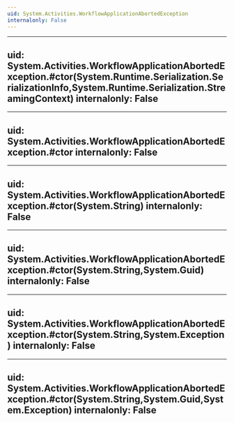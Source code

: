 ```yaml
---
uid: System.Activities.WorkflowApplicationAbortedException
internalonly: False
---
```


---
uid: System.Activities.WorkflowApplicationAbortedException.#ctor(System.Runtime.Serialization.SerializationInfo,System.Runtime.Serialization.StreamingContext)
internalonly: False
---

---
uid: System.Activities.WorkflowApplicationAbortedException.#ctor
internalonly: False
---

---
uid: System.Activities.WorkflowApplicationAbortedException.#ctor(System.String)
internalonly: False
---

---
uid: System.Activities.WorkflowApplicationAbortedException.#ctor(System.String,System.Guid)
internalonly: False
---

---
uid: System.Activities.WorkflowApplicationAbortedException.#ctor(System.String,System.Exception)
internalonly: False
---

---
uid: System.Activities.WorkflowApplicationAbortedException.#ctor(System.String,System.Guid,System.Exception)
internalonly: False
---
